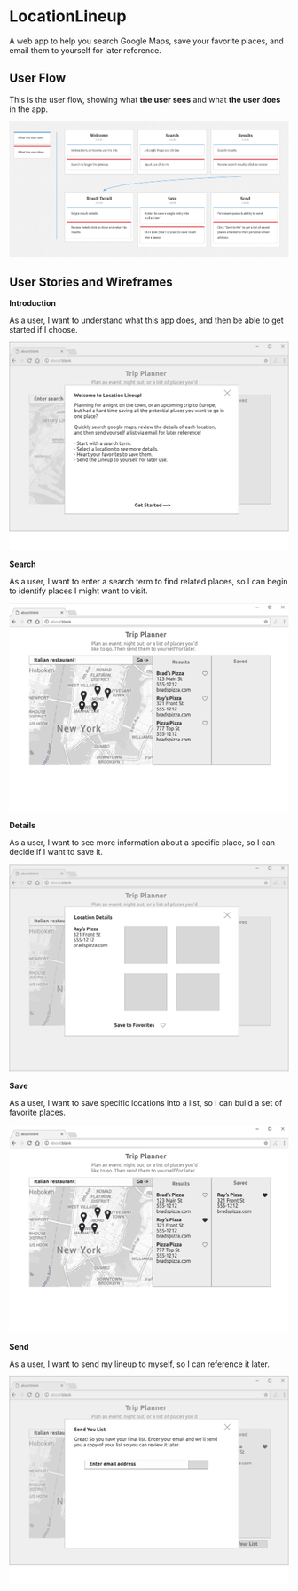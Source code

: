 # LocationLineup

A web app to help you search Google Maps, save your favorite places, and email them to yourself for later reference.

## User Flow

This is the user flow, showing what **the user sees** and what **the user does** in the app.

![User Flow](/wireframes/user-flow.png)

## User Stories and Wireframes

**Introduction**

As a user, I want to understand what this app does, and then be able to get started if I choose.

![Welcome Page](/wireframes/welcome.png)

**Search**

As a user, I want to enter a search term to find related places, so I can begin to identify places I might want to visit.

![Welcome Page](/wireframes/search.png)

**Details**

As a user, I want to see more information about a specific place, so I can decide if I want to save it.

![Welcome Page](/wireframes/details.png)

**Save**

As a user, I want to save specific locations into a list, so I can build a set of favorite places.

![Welcome Page](/wireframes/save.png)

**Send**

As a user, I want to send my lineup to myself, so I can reference it later.

![Welcome Page](/wireframes/send.png)
